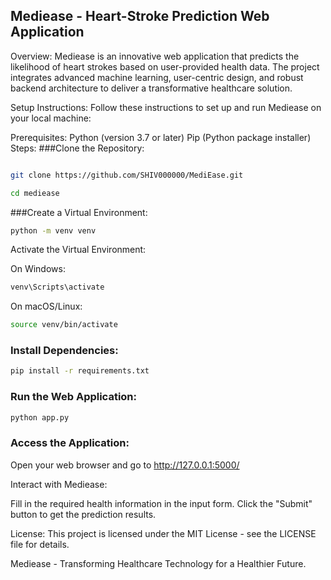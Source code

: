 ## Mediease - Heart-Stroke Prediction Web Application
Overview:
Mediease is an innovative web application that predicts the likelihood of heart strokes based on user-provided health data. The project integrates advanced machine learning, user-centric design, and robust backend architecture to deliver a transformative healthcare solution.

Setup Instructions:
Follow these instructions to set up and run Mediease on your local machine:

Prerequisites:
Python (version 3.7 or later)
Pip (Python package installer)
Steps:
###Clone the Repository:

```bash

git clone https://github.com/SHIV000000/MediEase.git
```
```bash
cd mediease
```
###Create a Virtual Environment:

```bash
python -m venv venv
```
Activate the Virtual Environment:

On Windows:

```bash
venv\Scripts\activate
```
On macOS/Linux:

```bash
source venv/bin/activate
```

### Install Dependencies:

```bash
pip install -r requirements.txt
```
### Run the Web Application:

```bash
python app.py
```

### Access the Application:
Open your web browser and go to http://127.0.0.1:5000/

Interact with Mediease:

Fill in the required health information in the input form.
Click the "Submit" button to get the prediction results.


License:
This project is licensed under the MIT License - see the LICENSE file for details.

Mediease - Transforming Healthcare Technology for a Healthier Future.

